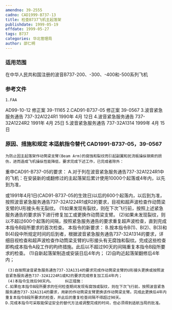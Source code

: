 ```yaml
---
amendno: 39-2555
cadno: CAD1999-B737-13
title: 检查B737飞机主起落架
publishdate: 1999-05-19
effdate: 1999-05-27
tags: B737
categories: 华北管理局
author: 邵仁明
---
```


### 适用范围 
在中华人民共和国注册的波音B737-200、-300、-400和-500系列飞机

<!--more-->
### 参考文件
    1.FAA 
AD99-10-12 修正案 39-11165
    2.CAD91-B737-05 修正案 39-0567 
    3.波音紧急服务通告 737-32A1224R1  1990年 4月 12日
    4.波音紧急服务通告 737-32A1224R2  1991年 4月 25日
    5.波音紧急服务通告 737-32A1314 1999年 4月 15日

### 原因、措施和规定 本适航指令替代 CAD1991-B737-05，39-0567
    为防止因主起落架作动筒梁支臂(Beam Arm)的腐蚀和裂纹而引起副翼和扰流板操纵钢索的损伤，进而造成飞机操纵性能降低，要求完成下述工作，已完成者除外： 
重申CAD91-B737-05的要求： 
    A.对于列在波音紧急服务通告737-32A1224R1中的飞机：在安装新的或翻修过的主起落架后累计使用10000个起落或4年内，以先到为准，
  
或1991年4月1日(CAD91-B737-05的生效日)以后的600个起落内，以后到为准，按照波音紧急服务通告737-32A1224R1或R2的要求，目视和超声波检查作动筒梁支臂的U形接头有无裂纹。 
     (1)如果发现有裂纹，则在下次飞行前，按照上述紧急服务通告的要求拆下进行修复加工或更换作动筒梁支臂。 
     (2)如果未发现裂纹，则以不超过600个起落的间隔，按照紧急服务通告的要求重复超声波检查，直到完成本指令B段所要求的首次检查。 
    本指令的新要求： 
    B.按本指令B(1)、B(2)、B(3)和B(4)段中所规定时间的后到者，根据波音紧急服务通告737-32A1314的要求，详细目视检查和超声波检查作动筒梁支臂的U形接头有无腐蚀和裂纹。完成这些检查即构成本指令A段工作的昀终措施。此后以不超过90天的间隔重复本指令B段所要求的检查。 
     (1)自新起落架制造或安装日后4年内；
     (2)自昀近起落架翻修后4年内；

     (3)自按照波音紧急服务通告737-32A1314的要求完成作动筒梁支臂的U形接头更换或按照波音紧急服务通告737-32A1224R1或R2的要求完成修复加工后4年内； 
     (4)本指令生效后90天内。     纠正措施： 
    C.如果在本指令B段所要求的任何检查期间发现有腐蚀或裂纹，则在下次飞行前，按照波音紧急服务通告737-32A1314的要求，用新的作动筒梁支臂更换该作动筒梁支臂。完成此更换后4年内重复本指令B段所要求的检查，并此后的重复检查间隔不得超过90天。 
    D.完成本指令可采取能保证安全的替代方法或调整完成的时间，但必须得到适航当局的批准。


